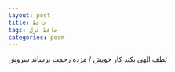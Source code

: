 ```yaml
---
layout: post
title: حافظ
tags: حافظ غزل
categories: poem
---
```


لطف الهی بکند کار خویش / مژده رحمت برساند سروش